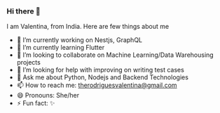 ### Hi there 👋

I am Valentina, from India. Here are few things about me

- 🔭 I’m currently working on Nestjs, GraphQL
- 🌱 I’m currently learning Flutter
- 👯 I’m looking to collaborate on Machine Learning/Data Warehousing projects
- 🤔 I’m looking for help with improving on writing test cases
- 💬 Ask me about Python, Nodejs and Backend Technologies
- 📫 How to reach me: therodriguesvalentina@gmail.com
- 😄 Pronouns: She/her
- ⚡ Fun fact: ✨
